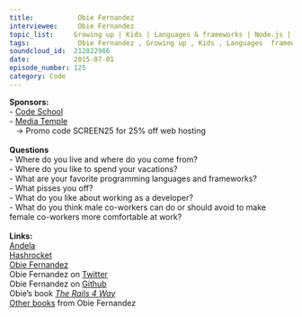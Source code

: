 ```yaml
--- 
title:           Obie Fernandez 
interviewee:     Obie Fernandez 
topic_list:     Growing up | Kids | Languages & frameworks | Node.js | JavaScript | CoffeeScript | Firebase | Angular.js | Material Design | Creative urge | Pissed off | “American Dream” | Female co-workers | Adverse environment | DevChix
tags:            Obie Fernandez , Growing up , Kids , Languages  frameworks , Node.js , JavaScript , CoffeeScript , Firebase , Angular.js , Material Design , Creative urge , Pissed off , “American Dream” , Female co-workers , Adverse environment , DevChix
soundcloud_id:  212822966
date:           2015-07-01
episode_number: 125
category: Code
---
```


<p class="show_notes_display"><b>Sponsors:<br></b>- <a rel="nofollow" target="_blank" href="https://www.codeschool.com/betweenscreens">Code School</a><b><br></b>- <a rel="nofollow" target="_blank" href="http://mediatemple.net/?utm_source=BetweenScreens&amp;utm_medium=podcast&amp;utm_campaign=SCREEN25">Media Temple</a><b><br></b>   -&gt; Promo code SCREEN25 for 25% off web hosting<br><b><br>Questions</b><br>- Where do you live and where do you come from?<br>- Where do you like to spend your vacations?<br>- What are your favorite programming languages and frameworks?<br>- What pisses you off?<br>- What do you like about working as a developer?<br>- What do you think male co-workers can do or should avoid to make female co-workers more comfortable at work?<br><br><b>Links:<br></b><a rel="nofollow" target="_blank" href="http://www.andela.co/">Andela</a><br><a rel="nofollow" target="_blank" href="http://hashrocket.com/">Hashrocket</a><br><a rel="nofollow" target="_blank" href="http://obiefernandez.com/">Obie Fernandez</a><br>Obie Fernandez on <a rel="nofollow" target="_blank" href="https://twitter.com/obie">Twitter</a><br>Obie Fernandez on <a rel="nofollow" target="_blank" href="https://github.com/obie">Github</a><br>Obie’s book <i><a rel="nofollow" target="_blank" href="http://amzn.to/1AhIDdX">The Rails 4 Way</a><br></i><a rel="nofollow" target="_blank" href="https://leanpub.com/u/obie">Other books</a> from Obie Fernandez</p>
